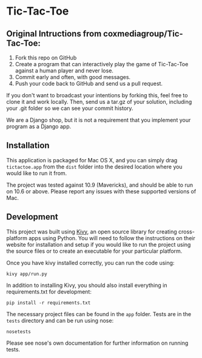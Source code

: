 # Tic-Tac-Toe

## Original Intructions from coxmediagroup/Tic-Tac-Toe:

1. Fork this repo on GitHub
2. Create a program that can interactively play the game of Tic-Tac-Toe against a human player and never lose.
3. Commit early and often, with good messages.
4. Push your code back to GitHub and send us a pull request.

If you don't want to broadcast your intentions by forking this, feel free to
clone it and work locally. Then, send us a tar.gz of your solution, including
your .git folder so we can see your commit history.

We are a Django shop, but it is not a requirement that you implement your
program as a Django app.

## Installation

This application is packaged for Mac OS X, and you can simply drag
`tictactoe.app` from the `dist` folder into the desired location where you
would like to run it from.

The project was tested against 10.9 (Mavericks), and should be able to run on
10.6 or above. Please report any issues with these supported versions of Mac.

## Development

This project was built using [Kivy](http://kivy.org/), an open source library
for creating cross-platform apps using Python. You will need to follow the
instructions on their website for installation and setup if you would like to
run the project using the source files or to create an executable for your
particular platform.

Once you have kivy installed correctly, you can run the code using:

    kivy app/run.py

In addition to installing Kivy, you should also install everything in
requirements.txt for development:

    pip install -r requirements.txt

The necessary project files can be found in the `app` folder. Tests are in the
`tests` directory and can be run using nose:

    nosetests

Please see nose's own documentation for further information on running tests.
